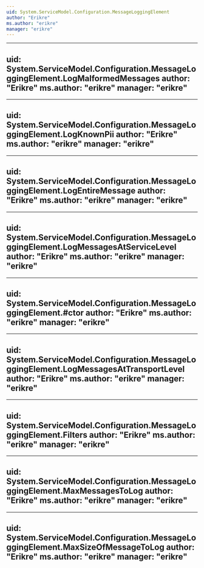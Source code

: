 ```yaml
---
uid: System.ServiceModel.Configuration.MessageLoggingElement
author: "Erikre"
ms.author: "erikre"
manager: "erikre"
---
```


---
uid: System.ServiceModel.Configuration.MessageLoggingElement.LogMalformedMessages
author: "Erikre"
ms.author: "erikre"
manager: "erikre"
---

---
uid: System.ServiceModel.Configuration.MessageLoggingElement.LogKnownPii
author: "Erikre"
ms.author: "erikre"
manager: "erikre"
---

---
uid: System.ServiceModel.Configuration.MessageLoggingElement.LogEntireMessage
author: "Erikre"
ms.author: "erikre"
manager: "erikre"
---

---
uid: System.ServiceModel.Configuration.MessageLoggingElement.LogMessagesAtServiceLevel
author: "Erikre"
ms.author: "erikre"
manager: "erikre"
---

---
uid: System.ServiceModel.Configuration.MessageLoggingElement.#ctor
author: "Erikre"
ms.author: "erikre"
manager: "erikre"
---

---
uid: System.ServiceModel.Configuration.MessageLoggingElement.LogMessagesAtTransportLevel
author: "Erikre"
ms.author: "erikre"
manager: "erikre"
---

---
uid: System.ServiceModel.Configuration.MessageLoggingElement.Filters
author: "Erikre"
ms.author: "erikre"
manager: "erikre"
---

---
uid: System.ServiceModel.Configuration.MessageLoggingElement.MaxMessagesToLog
author: "Erikre"
ms.author: "erikre"
manager: "erikre"
---

---
uid: System.ServiceModel.Configuration.MessageLoggingElement.MaxSizeOfMessageToLog
author: "Erikre"
ms.author: "erikre"
manager: "erikre"
---
